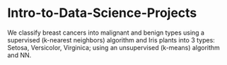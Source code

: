 # Intro-to-Data-Science-Projects
We classify breast cancers into malignant and benign types using a supervised (k-nearest neighbors) algorithm and Iris plants into 3 types: Setosa, Versicolor, Virginica; using an unsupervised (k-means) algorithm and NN. 
